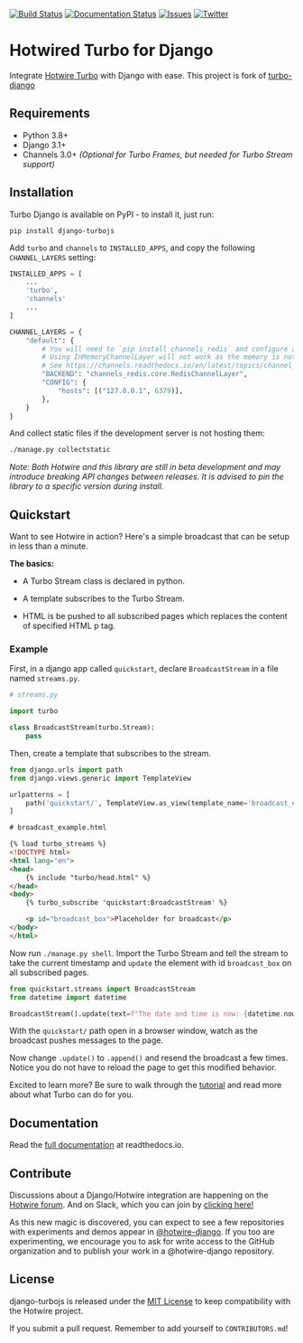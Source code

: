 [![Build Status](https://img.shields.io/endpoint.svg?url=https%3A%2F%2Factions-badge.atrox.dev%2Fhotwire-django%2Fdjango-turbojs%2Fbadge%3Fref%3Dmain&style=flat)](https://actions-badge.atrox.dev/hotwire-django/django-turbojs/goto?ref=main)
[![Documentation Status](https://readthedocs.org/projects/django-turbojs/badge/?version=latest)](https://django-turbojs.readthedocs.io/en/latest/?badge=latest)
[![Issues](https://img.shields.io/github/issues/hotwire-django/django-turbojs)](https://img.shields.io/github/issues/hotwire-django/django-turbojs)
[![Twitter](https://img.shields.io/twitter/url?style=social&url=https%3A%2F%2Ftwitter.com%2FDjangoHotwire)](https://twitter.com/intent/tweet?text=Wow:&url=https%3A%2F%2Fgithub.com%2Fhotwire-django%2Fdjango-turbojs)

# Hotwired Turbo for Django

Integrate [Hotwire Turbo](https://turbo.hotwired.dev/) with Django with ease. This project is fork of [turbo-django](https://github.com/hotwire-django/turbo-django)


## Requirements

- Python 3.8+
- Django 3.1+
- Channels 3.0+ _(Optional for Turbo Frames, but needed for Turbo Stream support)_

## Installation

Turbo Django is available on PyPI - to install it, just run:

    pip install django-turbojs

Add `turbo` and `channels` to `INSTALLED_APPS`, and copy the following `CHANNEL_LAYERS` setting:

```python
INSTALLED_APPS = [
    ...
    'turbo',
    'channels'
    ...
]

CHANNEL_LAYERS = {
    "default": {
        # You will need to `pip install channels_redis` and configure a redis instance.
        # Using InMemoryChannelLayer will not work as the memory is not shared between threads.
        # See https://channels.readthedocs.io/en/latest/topics/channel_layers.html
        "BACKEND": "channels_redis.core.RedisChannelLayer",
        "CONFIG": {
            "hosts": [("127.0.0.1", 6379)],
        },
    }
}

```

And collect static files if the development server is not hosting them:

```sh
./manage.py collectstatic
```

_Note: Both Hotwire and this library are still in beta development and may introduce breaking API changes between releases.  It is advised to pin the library to a specific version during install._

## Quickstart
Want to see Hotwire in action? Here's a simple broadcast that can be setup in less than a minute.

**The basics:**

* A Turbo Stream class is declared in python.

* A template subscribes to the Turbo Stream.

* HTML is be pushed to all subscribed pages which replaces the content of specified HTML p tag.


### Example

First, in a django app called `quickstart`, declare `BroadcastStream` in a file named `streams.py`.

```python
# streams.py

import turbo

class BroadcastStream(turbo.Stream):
    pass

```

Then, create a template that subscribes to the stream.

```python
from django.urls import path
from django.views.generic import TemplateView

urlpatterns = [
    path('quickstart/', TemplateView.as_view(template_name='broadcast_example.html'))
]
```

```html
# broadcast_example.html

{% load turbo_streams %}
<!DOCTYPE html>
<html lang="en">
<head>
    {% include "turbo/head.html" %}
</head>
<body>
    {% turbo_subscribe 'quickstart:BroadcastStream' %}

    <p id="broadcast_box">Placeholder for broadcast</p>
</body>
</html>
```

Now run ``./manage.py shell``.  Import the Turbo Stream and tell the stream to take the current timestamp and ``update`` the element with id `broadcast_box` on all subscribed pages.

```python
from quickstart.streams import BroadcastStream
from datetime import datetime

BroadcastStream().update(text=f"The date and time is now: {datetime.now()}", id="broadcast_box")
```

With the `quickstart/` path open in a browser window, watch as the broadcast pushes messages to the page.

Now change `.update()` to `.append()` and resend the broadcast a few times.  Notice you do not have to reload the page to get this modified behavior.

Excited to learn more?  Be sure to walk through the [tutorial](https://django-turbojs.readthedocs.io/en/latest/index.html) and read more about what Turbo can do for you.

## Documentation
Read the [full documentation](https://django-turbojs.readthedocs.io/en/latest/index.html) at readthedocs.io.


## Contribute

Discussions about a Django/Hotwire integration are happening on the [Hotwire forum](https://discuss.hotwired.dev/t/django-backend-support-for-hotwire/1570). And on Slack, which you can join by [clicking here!](https://join.slack.com/t/pragmaticmindsgruppe/shared_invite/zt-kl0e0plt-uXGQ1PUt5yRohLNYcVvhhQ)

As this new magic is discovered, you can expect to see a few repositories with experiments and demos appear in [@hotwire-django](https://github.com/hotwire-django). If you too are experimenting, we encourage you to ask for write access to the GitHub organization and to publish your work in a @hotwire-django repository.


## License

django-turbojs is released under the [MIT License](https://opensource.org/licenses/MIT) to keep compatibility with the Hotwire project.

If you submit a pull request. Remember to add yourself to `CONTRIBUTORS.md`!
